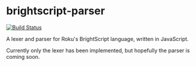 # brightscript-parser

[![Build Status](https://travis-ci.org/TwitchBronBron/brightscript-parser.svg?branch=master)](https://travis-ci.org/TwitchBronBron/brightscript-parser)

A lexer and parser for Roku's BrightScript language, written in JavaScript.



Currently only the lexer has been implemented, but hopefully the parser is coming soon.
